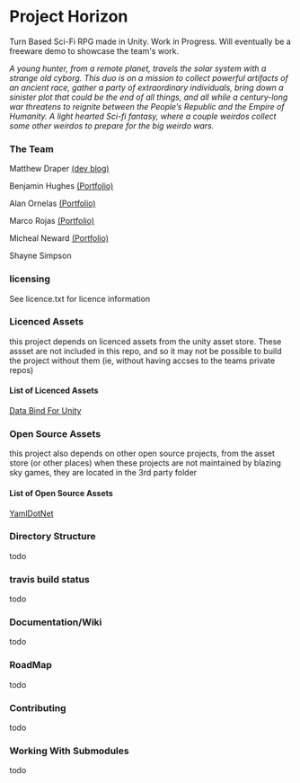 # Project Horizon
Turn Based Sci-Fi RPG made in Unity. Work in Progress.
Will eventually be a freeware demo to showcase the team's work.

*A young hunter, from a remote planet, travels the solar system with a strange old cyborg. This duo is on a mission to collect powerful artifacts of an ancient race, gather a party of extraordinary individuals, bring down a sinister plot that could be the end of all things, and all while a century-long war threatens to reignite between the People’s Republic and the Empire of Humanity. A light hearted Sci-fi fantasy, where a couple weirdos collect some other weirdos to prepare for the big weirdo wars.*

### The Team
Matthew Draper [(dev blog)](https://blazingskygamesdev.wordpress.com/)

Benjamin Hughes [(Portfolio)](https://benjaminedhughes.wordpress.com/)

Alan Ornelas [(Portfolio)](http://alanornelas.weebly.com/)

Marco Rojas [(Portfolio)](http://marcojr.weebly.com/)

Micheal Neward [(Portfolio)](http://michaelneward.site44.com/#/)

Shayne Simpson

### licensing
See licence.txt for licence information

### Licenced Assets

this project depends on licenced assets from the unity asset store. 
These assset are not included in this repo, and so it may not be possible to build the project without them
(ie, without having accses to the teams private repos)

#### List of Licenced Assets

[Data Bind For Unity](https://www.assetstore.unity3d.com/en/#!/content/28301)

### Open Source Assets

this project also depends on other open source projects, from the asset store (or other places)
when these projects are not maintained by blazing sky games, they are located in the 3rd party folder

#### List of Open Source Assets

[YamlDotNet](https://github.com/aaubry/YamlDotNet)

### Directory Structure
todo

### travis build status
todo

### Documentation/Wiki
todo

### RoadMap
todo

### Contributing
todo

### Working With Submodules
todo
